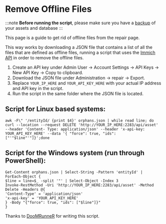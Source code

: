 # Remove Offline Files

:::note
**Before running the script**, please make sure you have a [backup](/docs/administration/backup-and-restore) of your assets and database
:::

This page is a guide to get rid of offline files from the repair page.

This way works by downloading a JSON file that contains a list of all the files that are defined as offline files, running a script that uses the [Immich API](/docs/api/delete-assets) in order to remove the offline files.

1. Create an API key under Admin User -> Account Settings -> API Keys -> New API Key -> Copy to clipboard.
2. Download the JSON file under Administration -> repair -> Export.
3. Replace `YOUR_IP_HERE` and `YOUR_API_KEY_HERE` with your actual IP address and API key in the script.
4. Run the script in the same folder where the JSON file is located.

## Script for Linux based systems:

```
awk -F\" '/entityId/ {print $4}' orphans.json | while read line; do curl --location --request DELETE 'http://YOUR_IP_HERE:2283/api/asset' --header 'Content- Type: application/json' --header 'x-api-key: YOUR_API_KEY_HERE' --data '{ "force": true, "ids": ["'"$line"'"]}';done
```

## Script for the Windows system (run through PowerShell):

```
Get-Content orphans.json | Select-String -Pattern 'entityId' | ForEach-Object {
$line = line=$_ -split '"' | Select-Object -Index 3
Invoke-RestMethod -Uri 'http://YOUR_IP_HERE:2283/api/asset' -Method Delete -Headers @{
'Content-Type' = 'application/json'
'x-api-key' = 'YOUR_API_KEY_HERE'
} -Body "{"force": true, "ids": ["$line"]}"
}  
```


Thanks to [DooMRunneR](https://discord.com/channels/979116623879368755/1179655214870040596/1194308198413373482) for writing this script.